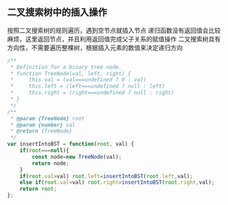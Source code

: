 ## 二叉搜索树中的插入操作
按照二叉搜索树的规则遍历，遇到空节点就插入节点
递归函数没有返回值会比较麻烦，这里返回节点，并且利用返回值完成父子关系的赋值操作
二叉搜索树具有方向性，不需要遍历整棵树，根据插入元素的数值来决定递归方向
```javascript
/**
 * Definition for a binary tree node.
 * function TreeNode(val, left, right) {
 *     this.val = (val===undefined ? 0 : val)
 *     this.left = (left===undefined ? null : left)
 *     this.right = (right===undefined ? null : right)
 * }
 */
/**
 * @param {TreeNode} root
 * @param {number} val
 * @return {TreeNode}
 */
var insertIntoBST = function(root, val) {
    if(root===null){
        const node=new TreeNode(val);
        return node;
    }
    if(root.val>val) root.left=insertIntoBST(root.left,val);
    else if(root.val<val) root.right=insertIntoBST(root.right,val);
    return root;
};
```